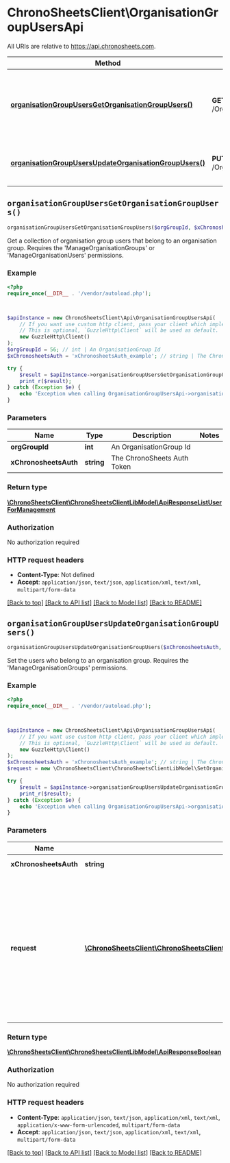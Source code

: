 # ChronoSheetsClient\OrganisationGroupUsersApi

All URIs are relative to https://api.chronosheets.com.

Method | HTTP request | Description
------------- | ------------- | -------------
[**organisationGroupUsersGetOrganisationGroupUsers()**](OrganisationGroupUsersApi.md#organisationGroupUsersGetOrganisationGroupUsers) | **GET** /OrganisationGroupUsers/GetOrganisationGroupUsers | Get a collection of organisation group users that belong to an organisation group.    Requires the &#39;ManageOrganisationGroups&#39; or &#39;ManageOrganisationUsers&#39; permissions.
[**organisationGroupUsersUpdateOrganisationGroupUsers()**](OrganisationGroupUsersApi.md#organisationGroupUsersUpdateOrganisationGroupUsers) | **PUT** /OrganisationGroupUsers/UpdateOrganisationGroupUsers | Set the users who belong to an organisation group.    Requires the &#39;ManageOrganisationGroups&#39; permissions.


## `organisationGroupUsersGetOrganisationGroupUsers()`

```php
organisationGroupUsersGetOrganisationGroupUsers($orgGroupId, $xChronosheetsAuth): \ChronoSheetsClient\ChronoSheetsClientLibModel\ApiResponseListUserForManagement
```

Get a collection of organisation group users that belong to an organisation group.    Requires the 'ManageOrganisationGroups' or 'ManageOrganisationUsers' permissions.

### Example

```php
<?php
require_once(__DIR__ . '/vendor/autoload.php');



$apiInstance = new ChronoSheetsClient\Api\OrganisationGroupUsersApi(
    // If you want use custom http client, pass your client which implements `GuzzleHttp\ClientInterface`.
    // This is optional, `GuzzleHttp\Client` will be used as default.
    new GuzzleHttp\Client()
);
$orgGroupId = 56; // int | An OrganisationGroup Id
$xChronosheetsAuth = 'xChronosheetsAuth_example'; // string | The ChronoSheets Auth Token

try {
    $result = $apiInstance->organisationGroupUsersGetOrganisationGroupUsers($orgGroupId, $xChronosheetsAuth);
    print_r($result);
} catch (Exception $e) {
    echo 'Exception when calling OrganisationGroupUsersApi->organisationGroupUsersGetOrganisationGroupUsers: ', $e->getMessage(), PHP_EOL;
}
```

### Parameters

Name | Type | Description  | Notes
------------- | ------------- | ------------- | -------------
 **orgGroupId** | **int**| An OrganisationGroup Id |
 **xChronosheetsAuth** | **string**| The ChronoSheets Auth Token |

### Return type

[**\ChronoSheetsClient\ChronoSheetsClientLibModel\ApiResponseListUserForManagement**](../Model/ApiResponseListUserForManagement.md)

### Authorization

No authorization required

### HTTP request headers

- **Content-Type**: Not defined
- **Accept**: `application/json`, `text/json`, `application/xml`, `text/xml`, `multipart/form-data`

[[Back to top]](#) [[Back to API list]](../../README.md#endpoints)
[[Back to Model list]](../../README.md#models)
[[Back to README]](../../README.md)

## `organisationGroupUsersUpdateOrganisationGroupUsers()`

```php
organisationGroupUsersUpdateOrganisationGroupUsers($xChronosheetsAuth, $request): \ChronoSheetsClient\ChronoSheetsClientLibModel\ApiResponseBoolean
```

Set the users who belong to an organisation group.    Requires the 'ManageOrganisationGroups' permissions.

### Example

```php
<?php
require_once(__DIR__ . '/vendor/autoload.php');



$apiInstance = new ChronoSheetsClient\Api\OrganisationGroupUsersApi(
    // If you want use custom http client, pass your client which implements `GuzzleHttp\ClientInterface`.
    // This is optional, `GuzzleHttp\Client` will be used as default.
    new GuzzleHttp\Client()
);
$xChronosheetsAuth = 'xChronosheetsAuth_example'; // string | The ChronoSheets Auth Token
$request = new \ChronoSheetsClient\ChronoSheetsClientLibModel\SetOrganisationGroupUsersRequest(); // \ChronoSheetsClient\ChronoSheetsClientLibModel\SetOrganisationGroupUsersRequest | A request object specifying which users belong to an organisation group.  Make sure to specify the OrganisationGroup Id in the request object so that ChronoSheets knows which OrganisationGroup to update. CsvUserIds is a comma separated list of User Ids, e.g. 1,2,3,4

try {
    $result = $apiInstance->organisationGroupUsersUpdateOrganisationGroupUsers($xChronosheetsAuth, $request);
    print_r($result);
} catch (Exception $e) {
    echo 'Exception when calling OrganisationGroupUsersApi->organisationGroupUsersUpdateOrganisationGroupUsers: ', $e->getMessage(), PHP_EOL;
}
```

### Parameters

Name | Type | Description  | Notes
------------- | ------------- | ------------- | -------------
 **xChronosheetsAuth** | **string**| The ChronoSheets Auth Token |
 **request** | [**\ChronoSheetsClient\ChronoSheetsClientLibModel\SetOrganisationGroupUsersRequest**](../Model/SetOrganisationGroupUsersRequest.md)| A request object specifying which users belong to an organisation group.  Make sure to specify the OrganisationGroup Id in the request object so that ChronoSheets knows which OrganisationGroup to update. CsvUserIds is a comma separated list of User Ids, e.g. 1,2,3,4 |

### Return type

[**\ChronoSheetsClient\ChronoSheetsClientLibModel\ApiResponseBoolean**](../Model/ApiResponseBoolean.md)

### Authorization

No authorization required

### HTTP request headers

- **Content-Type**: `application/json`, `text/json`, `application/xml`, `text/xml`, `application/x-www-form-urlencoded`, `multipart/form-data`
- **Accept**: `application/json`, `text/json`, `application/xml`, `text/xml`, `multipart/form-data`

[[Back to top]](#) [[Back to API list]](../../README.md#endpoints)
[[Back to Model list]](../../README.md#models)
[[Back to README]](../../README.md)

